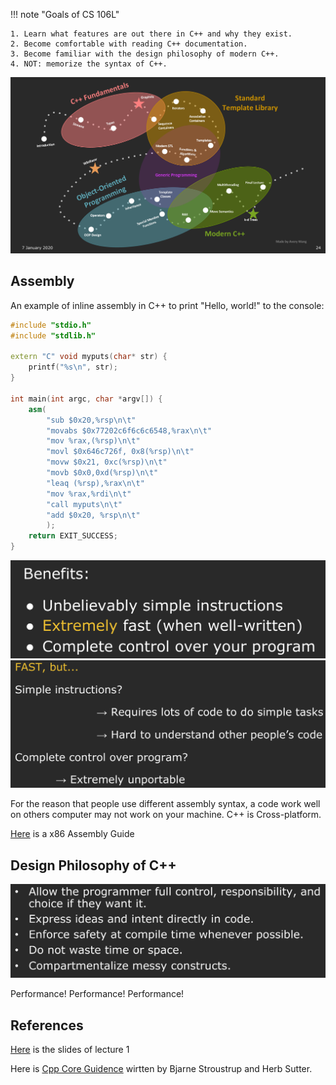 !!! note "Goals of CS 106L"

    1. Learn what features are out there in C++ and why they exist.
    2. Become comfortable with reading C++ documentation.
    3. Become familiar with the design philosophy of modern C++. 
    4. NOT: memorize the syntax of C++.


![alt text](res/images/image-1.png)

## Assembly

An example of inline assembly in C++ to print "Hello, world!" to the console:

```cpp
#include "stdio.h"
#include "stdlib.h"

extern "C" void myputs(char* str) {
    printf("%s\n", str);
}

int main(int argc, char *argv[]) {
    asm(  
        "sub $0x20,%rsp\n\t"
        "movabs $0x77202c6f6c6c6548,%rax\n\t"
        "mov %rax,(%rsp)\n\t"
        "movl $0x646c726f, 0x8(%rsp)\n\t"
        "movw $0x21, 0xc(%rsp)\n\t"
        "movb $0x0,0xd(%rsp)\n\t"
        "leaq (%rsp),%rax\n\t"
        "mov %rax,%rdi\n\t"
        "call myputs\n\t"
        "add $0x20, %rsp\n\t"
        );
    return EXIT_SUCCESS;
}
```

![alt text](res/images/image-2.png)
![alt text](res/images/image-3.png)

For the reason that people use different assembly syntax, a code work well on others computer may not work on your machine. C++ is Cross-platform.  

[Here](https://www.cs.virginia.edu/~evans/cs216/guides/x86.html) is a x86 Assembly Guide

## Design Philosophy of C++ 

![alt text](res/images/image-5.png)

Performance! Performance! Performance!

## References

[Here](https://web.stanford.edu/class/archive/cs/cs106l/cs106l.1204/lectures/intro/intro.pdf) is the slides of lecture 1

Here is [Cpp Core Guidence](https://isocpp.github.io/CppCoreGuidelines/CppCoreGuidelines) wirtten by Bjarne Stroustrup and Herb Sutter.